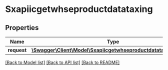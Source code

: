 # Sxapiicgetwhseproductdatataxing

## Properties
Name | Type | Description | Notes
------------ | ------------- | ------------- | -------------
**request** | [**\Swagger\Client\Model\SxapiicgetwhseproductdatataxingRequest**](SxapiicgetwhseproductdatataxingRequest.md) |  | [optional] 

[[Back to Model list]](../README.md#documentation-for-models) [[Back to API list]](../README.md#documentation-for-api-endpoints) [[Back to README]](../README.md)


